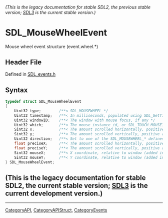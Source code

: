 ###### (This is the legacy documentation for stable SDL2, the previous stable version; [SDL3](https://wiki.libsdl.org/SDL3/) is the current stable version.)
# SDL_MouseWheelEvent

Mouse wheel event structure (event.wheel.*)

## Header File

Defined in [SDL_events.h](https://github.com/libsdl-org/SDL/blob/SDL2/include/SDL_events.h)

## Syntax

```c
typedef struct SDL_MouseWheelEvent
{
    Uint32 type;        /**< SDL_MOUSEWHEEL */
    Uint32 timestamp;   /**< In milliseconds, populated using SDL_GetTicks() */
    Uint32 windowID;    /**< The window with mouse focus, if any */
    Uint32 which;       /**< The mouse instance id, or SDL_TOUCH_MOUSEID */
    Sint32 x;           /**< The amount scrolled horizontally, positive to the right and negative to the left */
    Sint32 y;           /**< The amount scrolled vertically, positive away from the user and negative toward the user */
    Uint32 direction;   /**< Set to one of the SDL_MOUSEWHEEL_* defines. When FLIPPED the values in X and Y will be opposite. Multiply by -1 to change them back */
    float preciseX;     /**< The amount scrolled horizontally, positive to the right and negative to the left, with float precision (added in 2.0.18) */
    float preciseY;     /**< The amount scrolled vertically, positive away from the user and negative toward the user, with float precision (added in 2.0.18) */
    Sint32 mouseX;      /**< X coordinate, relative to window (added in 2.26.0) */
    Sint32 mouseY;      /**< Y coordinate, relative to window (added in 2.26.0) */
} SDL_MouseWheelEvent;
```

## (This is the legacy documentation for stable SDL2, the current stable version; [SDL3](https://wiki.libsdl.org/SDL3/) is the current development version.)



----
[CategoryAPI](CategoryAPI), [CategoryAPIStruct](CategoryAPIStruct), [CategoryEvents](CategoryEvents)

